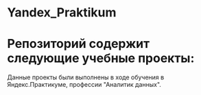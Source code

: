 # Yandex_Praktikum
# Репозиторий содержит следующие учебные проекты:
Данные проекты были выполнены в ходе обучения в Яндекс.Практикуме, профессии "Аналитик данных".
